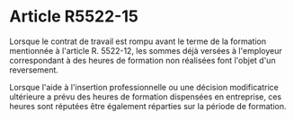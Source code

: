 # Article R5522-15

Lorsque le contrat de travail est rompu avant le terme de la formation mentionnée à l'article R. 5522-12, les sommes déjà versées à l'employeur correspondant à des heures de formation non réalisées font l'objet d'un reversement. 

Lorsque l'aide à l'insertion professionnelle ou une décision modificatrice ultérieure a prévu des heures de formation dispensées en entreprise, ces heures sont réputées être également réparties sur la période de formation.